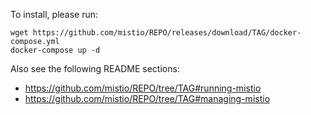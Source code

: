 To install, please run:

    wget https://github.com/mistio/REPO/releases/download/TAG/docker-compose.yml
    docker-compose up -d

Also see the following README sections:

- https://github.com/mistio/REPO/tree/TAG#running-mistio
- https://github.com/mistio/REPO/tree/TAG#managing-mistio
